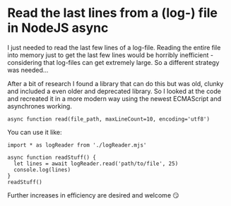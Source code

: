 # Read the last lines from a (log-) file in NodeJS async

I just needed to read the last few lines of a log-file. Reading the entire file into memory just to get the last few lines would be horribly inefficient - considering that log-files can get extremely large. So a different strategy was needed...

After a bit of research I found a library that can do this but was old, clunky and included a even older and deprecated library. So I looked at the code and recreated it in a more modern way using the newest ECMAScript and asynchrones working.

`async function read(file_path, maxLineCount=10, encoding='utf8')`

You can use it like:

```
import * as logReader from './logReader.mjs'

async function readStuff() {
  let lines = await logReader.read('path/to/file', 25)
  console.log(lines)
}
readStuff()
```

Further increases in efficiency are desired and welcome 😏
